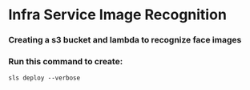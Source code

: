 # Infra Service Image Recognition

### Creating a s3 bucket and lambda to recognize face images

### Run this command to create:
```
sls deploy --verbose
```  
